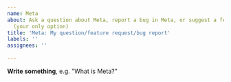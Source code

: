 ```yaml
---
name: Meta
about: Ask a question about Meta, report a bug in Meta, or suggest a feature for Meta
  (your only option)
title: 'Meta: My question/feature request/bug report'
labels: ''
assignees: ''

---
```


**Write something**, e.g. "What is Meta?"
